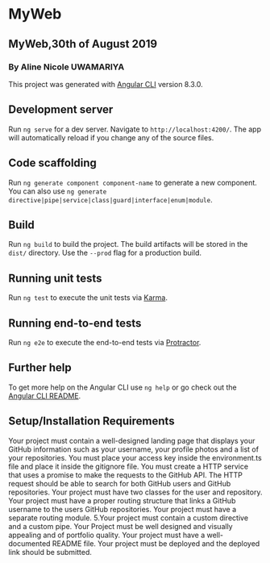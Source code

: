 # MyWeb
## MyWeb,30th of August 2019
### By Aline Nicole UWAMARIYA

This project was generated with [Angular CLI](https://github.com/angular/angular-cli) version 8.3.0.

## Development server

Run `ng serve` for a dev server. Navigate to `http://localhost:4200/`. The app will automatically reload if you change any of the source files.

## Code scaffolding

Run `ng generate component component-name` to generate a new component. You can also use `ng generate directive|pipe|service|class|guard|interface|enum|module`.

## Build

Run `ng build` to build the project. The build artifacts will be stored in the `dist/` directory. Use the `--prod` flag for a production build.

## Running unit tests

Run `ng test` to execute the unit tests via [Karma](https://karma-runner.github.io).

## Running end-to-end tests

Run `ng e2e` to execute the end-to-end tests via [Protractor](http://www.protractortest.org/).

## Further help

To get more help on the Angular CLI use `ng help` or go check out the [Angular CLI README](https://github.com/angular/angular-cli/blob/master/README.md).

## Setup/Installation Requirements
Your project must contain a well-designed landing page that displays your GitHub information such as your username, your profile photos and a list of your repositories.
You must place your access key inside the environment.ts file and place it inside the gitignore file.
You must create a HTTP service that uses a promise to make the requests to the GitHub API.
The HTTP request should be able to search for both GitHub users and GitHub repositories.
Your project must have two classes for the user and repository.
Your project must have a proper routing structure that links a GitHub username to the users GitHub repositories.
Your project must have a separate routing module.
5.Your project must contain a custom directive and a custom pipe.
Your Project must be well designed and visually appealing and of portfolio quality.
Your project must have a well-documented README file.
Your project must be deployed and the deployed link should be submitted.

